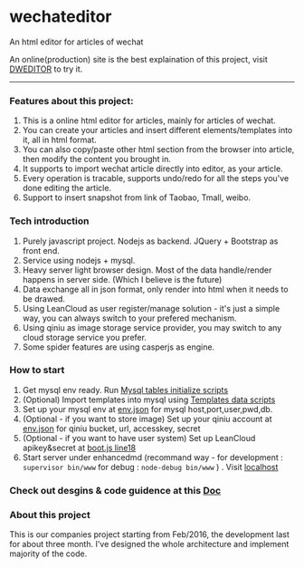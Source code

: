 # wechateditor
An html editor for articles of wechat

An online(production) site is the best explaination of this project, visit [DWEDITOR](http://www.dweditor.com) to try it.


-----

### Features about this project:
1. This is a online html editor for articles, mainly for articles of wechat.
2. You can create your articles and insert different elements/templates into it, all in html format. 
3. You can also copy/paste other html section from the browser into article, then modify the content you brought in.
4. It supports to import wechat article directly into editor, as your article. 
5. Every operation is tracable, supports undo/redo for all the steps you've done editing the article. 
6. Support to insert snapshot from link of Taobao, Tmall, weibo.


### Tech introduction
1. Purely javascript project. Nodejs as backend. JQuery + Bootstrap as front end.
2. Service using nodejs + mysql.
3. Heavy server light browser design. Most of the data handle/render happens in server side. (Which I believe is the future)
4. Data exchange all in json format, only render into html when it needs to be drawed. 
5. Using LeanCloud as user register/manage solution - it's just a simple way, you can always switch to your prefered mechanism.
6. Using qiniu as image storage service provider, you may switch to any cloud storage service you prefer.
7. Some spider features are using casperjs as engine. 


### How to start
1. Get mysql env ready. Run [Mysql tables initialize scripts](enahncedmd/util/mysql.txt)
2. (Optional) Import templates into mysql using [Templates data scripts](enhancedmd/util/templte.sql)
3. Set up your mysql env at [env.json](enhancedmd/util/env.json) for mysql host,port,user,pwd,db. 
4. (Optional - if you want to store image) Set up your qiniu account at [env.json](enhancedmd/util/env.json) for qiniu bucket, url, accesskey, secret
5. (Optional - if you want to have user system) Set up LeanCloud apikey&secret at [boot.js line18](enhancedmd/public/js/KCEPROD/boot/boot.js)
6. Start server under enhancedmd  (recommand way -  for development : `supervisor bin/www`   for debug  : `node-debug bin/www` ) . Visit [localhost](http://localhost:3000)

### Check out desgins & code guidence at this [Doc](Docs/design.md)

### About this project
This is our companies project starting from Feb/2016, the development last for about three month.
I've designed the whole architecture and implement majority of the code. 
